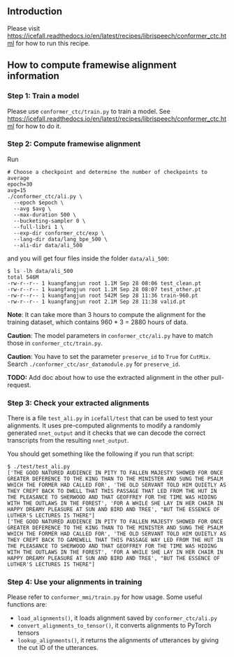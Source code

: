 ## Introduction

Please visit
<https://icefall.readthedocs.io/en/latest/recipes/librispeech/conformer_ctc.html>
for how to run this recipe.

## How to compute framewise alignment information

### Step 1: Train a model

Please use `conformer_ctc/train.py` to train a model.
See <https://icefall.readthedocs.io/en/latest/recipes/librispeech/conformer_ctc.html>
for how to do it.

### Step 2: Compute framewise alignment

Run

```
# Choose a checkpoint and determine the number of checkpoints to average
epoch=30
avg=15
./conformer_ctc/ali.py \
  --epoch $epoch \
  --avg $avg \
  --max-duration 500 \
  --bucketing-sampler 0 \
  --full-libri 1 \
  --exp-dir conformer_ctc/exp \
  --lang-dir data/lang_bpe_500 \
  --ali-dir data/ali_500
```
and  you will get four files inside the folder `data/ali_500`:

```
$ ls -lh data/ali_500
total 546M
-rw-r--r-- 1 kuangfangjun root 1.1M Sep 28 08:06 test_clean.pt
-rw-r--r-- 1 kuangfangjun root 1.1M Sep 28 08:07 test_other.pt
-rw-r--r-- 1 kuangfangjun root 542M Sep 28 11:36 train-960.pt
-rw-r--r-- 1 kuangfangjun root 2.1M Sep 28 11:38 valid.pt
```

**Note**: It can take more than 3 hours to compute the alignment
for the training dataset, which contains 960 * 3 = 2880 hours of data.

**Caution**: The model parameters in `conformer_ctc/ali.py` have to match those
in `conformer_ctc/train.py`.

**Caution**: You have to set the parameter `preserve_id` to `True` for `CutMix`.
Search `./conformer_ctc/asr_datamodule.py` for `preserve_id`.

**TODO:** Add doc about how to use the extracted alignment in the other pull-request.

### Step 3: Check your extracted alignments

There is a file `test_ali.py` in `icefall/test` that can be used to test your
alignments. It uses pre-computed alignments to modify a randomly generated
`nnet_output` and it checks that we can decode the correct transcripts
from the resulting `nnet_output`.

You should get something like the following if you run that script:

```
$ ./test/test_ali.py
['THE GOOD NATURED AUDIENCE IN PITY TO FALLEN MAJESTY SHOWED FOR ONCE GREATER DEFERENCE TO THE KING THAN TO THE MINISTER AND SUNG THE PSALM WHICH THE FORMER HAD CALLED FOR', 'THE OLD SERVANT TOLD HIM QUIETLY AS THEY CREPT BACK TO DWELL THAT THIS PASSAGE THAT LED FROM THE HUT IN THE PLEASANCE TO SHERWOOD AND THAT GEOFFREY FOR THE TIME WAS HIDING WITH THE OUTLAWS IN THE FOREST', 'FOR A WHILE SHE LAY IN HER CHAIR IN HAPPY DREAMY PLEASURE AT SUN AND BIRD AND TREE', "BUT THE ESSENCE OF LUTHER'S LECTURES IS THERE"]
['THE GOOD NATURED AUDIENCE IN PITY TO FALLEN MAJESTY SHOWED FOR ONCE GREATER DEFERENCE TO THE KING THAN TO THE MINISTER AND SUNG THE PSALM WHICH THE FORMER HAD CALLED FOR', 'THE OLD SERVANT TOLD HIM QUIETLY AS THEY CREPT BACK TO GAMEWELL THAT THIS PASSAGE WAY LED FROM THE HUT IN THE PLEASANCE TO SHERWOOD AND THAT GEOFFREY FOR THE TIME WAS HIDING WITH THE OUTLAWS IN THE FOREST', 'FOR A WHILE SHE LAY IN HER CHAIR IN HAPPY DREAMY PLEASURE AT SUN AND BIRD AND TREE', "BUT THE ESSENCE OF LUTHER'S LECTURES IS THERE"]
```

### Step 4: Use your alignments in training

Please refer to `conformer_mmi/train.py` for how usage. Some useful
functions are:

- `load_alignments()`, it loads alignment saved by `conformer_ctc/ali.py`
- `convert_alignments_to_tensor()`, it converts alignments to PyTorch tensors
- `lookup_alignments()`, it returns the alignments of utterances by giving the cut ID of the utterances.
